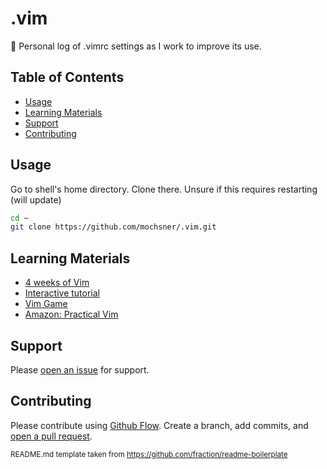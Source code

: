 # .vim

:page_facing_up: Personal log of .vimrc settings as I work to improve its use.


## Table of Contents

- [Usage](#usage)
- [Learning Materials](#Learning%20Materials)
- [Support](#support)
- [Contributing](#contributing)

## Usage

Go to shell's home directory. Clone there. Unsure if this requires restarting (will update)

```sh
cd ~
git clone https://github.com/mochsner/.vim.git
```
## Learning Materials

- [4 weeks of Vim](https://medium.com/actualize-network/how-to-learn-vim-a-four-week-plan-cd8b376a9b85)
- [Interactive tutorial](https://www.openvim.com/)
- [Vim Game](https://vim-adventures.com/)
- [Amazon: Practical Vim](https://www.amazon.com/dp/1680501275/ref=cm_sw_r_cp_awdb_t1_fD9yBb3108A64)

## Support

Please [open an issue](https://github.com/mochsner/.vim/issues/new) for support.

## Contributing

Please contribute using [Github Flow](https://guides.github.com/introduction/flow/). Create a branch, add commits, and [open a pull request](https://github.com/mochsner/.vim/compare/).

<sub>README.md template taken from https://github.com/fraction/readme-boilerplate</sub>
